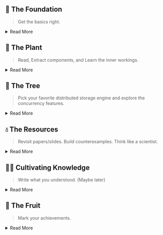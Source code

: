 ## 🌱 The Foundation
> Get the basics right.

<details>
<summary>Read More</summary>

#### Core Data Structure
- Regular Data structure: List, Stack, Queue, Priority Queue (taken from gods)
- [Systems Data structure](https://github.com/csorchard/sds):
  - Hash-Based: Bloom Filter, Count Min Sketch, HyperLogLog
  - Sorted: BTree, Binary Search Tree, Treap
  - Distributed Hash: Consistent Hashing, ChordDHT, Range Based Partitioning, Extendable Hashing

#### Misc
- Tree: Red Black Tree,
- Hash:
- Storage Engine: WAL, Btree, CoW Btree, LSM Tree
- Memtable using Skip List
- Merkal Tree
- B Epsilon Tree
- K-D tree
- Z-Index: storage optimization
- Cuckoo filter
- Reservoir Sampling
- Sliding window


#### Advanced Data Structures
- Arena based skip list
- Roaring BitMap
- Zone Map


#### Distributed Systems
- Consistent Hash
- Hash Wheel Timer

</details>

## 🌿 The Plant
> Read, Extract components, and Learn the inner workings.

<details>
<summary>Read More</summary>

#### From MatrixOrigin
- Mpool
- Off Heap Cache
- Vector Operations
- HyperLogLog: ApproxCount SQL Function
- Count Min Sketch: Frequency Estimation Optimizer

</details>

## 🌳 The Tree
> Pick your favorite distributed storage engine and explore the concurrency features.

<details>
<summary>Read More</summary>

</details>


## 💧 The Resources
> Revisit papers/slides. Build counterexamples. Think like a scientist.

<details>
<summary>Read More</summary>
  
#### Reading
- [Algorithms and Data Structures for Massive Datasets](https://a.co/d/j4aYee9) - BF, `Count-Min` Sketch, HyperLogLog, Reservoir `Sampling`.
- [The Art of Multiprocessor Programming](https://www.amazon.com/Art-Multiprocessor-Programming-Maurice-Herlihy/dp/0123705916): Concurrent Data Structures.

#### Read
- [Advanced Algorithms and Data Structures](https://a.co/d/3tsZk96): BitMap, BloomFilter, LFU, LRU
- [100 Go Mistakes and How to Avoid Them](https://a.co/d/7EAXgLq) - Concurrency patterns, Mechanical sympathy (last 10 chapters).
- [Algorithms for Modern Hardware](https://en.algorithmica.org/hpc/)[Incomplete]: Talk about SIMD, CPU Cache, External Memory, Instruction Level Parallelism.

</details>

## 👨‍🌾 Cultivating Knowledge
> Write what you understood. (Maybe later)

<details>
<summary>Read More</summary>

#### Teachings
- [Method for Implementing lock-free shared data structure](https://www.youtube.com/watch?v=MK1ZqqW-9gM) - Coordination Technique, Large Objects


</details>

## 🥭 The Fruit
> Mark your achievements.

<details>
<summary>Read More</summary>

</details>
